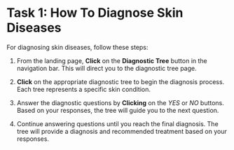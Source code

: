 # Task 1: How To Diagnose Skin Diseases

For diagnosing skin diseases, follow these steps:

1. From the landing page, **Click** on the **Diagnostic Tree** button in the navigation bar. This will direct you to the diagnostic tree page.

2. **Click** on the appropriate diagnostic tree to begin the diagnosis process. Each tree represents a specific skin condition.

3. Answer the diagnostic questions by **Clicking** on the _YES_ or _NO_ buttons. Based on your responses, the tree will guide you to the next question.

4. Continue answering questions until you reach the final diagnosis. The tree will provide a diagnosis and recommended treatment based on your responses.
